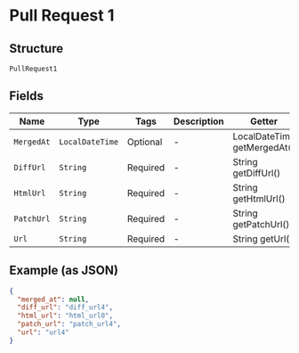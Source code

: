 
# Pull Request 1

## Structure

`PullRequest1`

## Fields

| Name | Type | Tags | Description | Getter | Setter |
|  --- | --- | --- | --- | --- | --- |
| `MergedAt` | `LocalDateTime` | Optional | - | LocalDateTime getMergedAt() | setMergedAt(LocalDateTime mergedAt) |
| `DiffUrl` | `String` | Required | - | String getDiffUrl() | setDiffUrl(String diffUrl) |
| `HtmlUrl` | `String` | Required | - | String getHtmlUrl() | setHtmlUrl(String htmlUrl) |
| `PatchUrl` | `String` | Required | - | String getPatchUrl() | setPatchUrl(String patchUrl) |
| `Url` | `String` | Required | - | String getUrl() | setUrl(String url) |

## Example (as JSON)

```json
{
  "merged_at": null,
  "diff_url": "diff_url4",
  "html_url": "html_url0",
  "patch_url": "patch_url4",
  "url": "url4"
}
```

